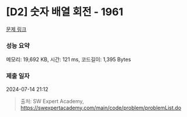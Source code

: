 # [D2] 숫자 배열 회전 - 1961 

[문제 링크](https://swexpertacademy.com/main/code/problem/problemDetail.do?contestProbId=AV5Pq-OKAVYDFAUq) 

### 성능 요약

메모리: 19,692 KB, 시간: 121 ms, 코드길이: 1,395 Bytes

### 제출 일자

2024-07-14 21:12



> 출처: SW Expert Academy, https://swexpertacademy.com/main/code/problem/problemList.do